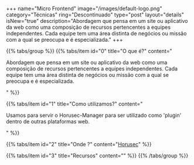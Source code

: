 +++
name="Micro Frontend"
image="/images/default-logo.png"
category="Técnicas"
ring="Descontinuado"
type="post"
layout="details"
isNew="true"
description="Abordagem que pensa em um site ou aplicativo da web como uma composição de recursos pertencentes a equipes independentes. Cada equipe tem uma área distinta de negócios ou missão com a qual se preocupa e é especializada."
+++

{{% tabs/group %}}
  {{% tabs/item id="0" title="O que é?" content="<p>Abordagem que pensa em um site ou aplicativo da web como uma composição de recursos pertencentes a equipes independentes. Cada equipe tem uma área distinta de negócios ou missão com a qual se preocupa e é especializada.</p>" %}}
  
  {{% tabs/item id="1" title="Como utilizamos?" content="<p>Usamos para servir o Horusec-Manager para ser utilizado como 'plugin' dentro de outras plataformas web.</p>" %}}
  
  {{% tabs/item id="2" title="Onde ?" content="<a href='https://horusec.io/' target='_blank'>Horusec</a>" %}}

  {{% tabs/item id="3" title="Recursos" content="" %}}
{{% /tabs/group %}}